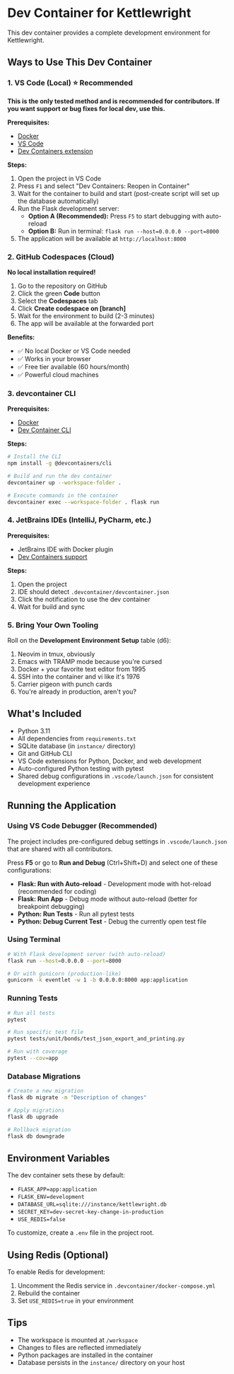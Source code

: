 # Dev Container for Kettlewright

This dev container provides a complete development environment for Kettlewright.

## Ways to Use This Dev Container

### 1. VS Code (Local) ⭐ Recommended

**This is the only tested method and is recommended for contributors. If you want support or bug fixes for local dev, use this.**

**Prerequisites:**
- [Docker](https://www.docker.com/products/docker-desktop)
- [VS Code](https://code.visualstudio.com/)
- [Dev Containers extension](https://marketplace.visualstudio.com/items?itemName=ms-vscode-remote.remote-containers)

**Steps:**
1. Open the project in VS Code
2. Press `F1` and select "Dev Containers: Reopen in Container"
3. Wait for the container to build and start (post-create script will set up the database automatically)
4. Run the Flask development server:
   - **Option A (Recommended):** Press `F5` to start debugging with auto-reload
   - **Option B:** Run in terminal: `flask run --host=0.0.0.0 --port=8000`
5. The application will be available at `http://localhost:8000`

### 2. GitHub Codespaces (Cloud)

**No local installation required!**

1. Go to the repository on GitHub
2. Click the green **Code** button
3. Select the **Codespaces** tab
4. Click **Create codespace on [branch]**
5. Wait for the environment to build (2-3 minutes)
6. The app will be available at the forwarded port

**Benefits:**
- ✅ No local Docker or VS Code needed
- ✅ Works in your browser
- ✅ Free tier available (60 hours/month)
- ✅ Powerful cloud machines

### 3. devcontainer CLI

**Prerequisites:**
- [Docker](https://www.docker.com/products/docker-desktop)
- [Dev Container CLI](https://github.com/devcontainers/cli)

**Steps:**
```bash
# Install the CLI
npm install -g @devcontainers/cli

# Build and run the dev container
devcontainer up --workspace-folder .

# Execute commands in the container
devcontainer exec --workspace-folder . flask run
```

### 4. JetBrains IDEs (IntelliJ, PyCharm, etc.)

**Prerequisites:**
- JetBrains IDE with Docker plugin
- [Dev Containers support](https://www.jetbrains.com/help/idea/connect-to-devcontainer.html)

**Steps:**
1. Open the project
2. IDE should detect `.devcontainer/devcontainer.json`
3. Click the notification to use the dev container
4. Wait for build and sync

### 5. Bring Your Own Tooling

Roll on the **Development Environment Setup** table (d6):
1. Neovim in tmux, obviously
2. Emacs with TRAMP mode because you're cursed
3. Docker + your favorite text editor from 1995
4. SSH into the container and vi like it's 1976
5. Carrier pigeon with punch cards
6. You're already in production, aren't you?

## What's Included

- Python 3.11
- All dependencies from `requirements.txt`
- SQLite database (in `instance/` directory)
- Git and GitHub CLI
- VS Code extensions for Python, Docker, and web development
- Auto-configured Python testing with pytest
- Shared debug configurations in `.vscode/launch.json` for consistent development experience

## Running the Application

### Using VS Code Debugger (Recommended)

The project includes pre-configured debug settings in `.vscode/launch.json` that are shared with all contributors.

Press **F5** or go to **Run and Debug** (Ctrl+Shift+D) and select one of these configurations:

- **Flask: Run with Auto-reload** - Development mode with hot-reload (recommended for coding)
- **Flask: Run App** - Debug mode without auto-reload (better for breakpoint debugging)
- **Python: Run Tests** - Run all pytest tests
- **Python: Debug Current Test** - Debug the currently open test file

### Using Terminal

```bash
# With Flask development server (with auto-reload)
flask run --host=0.0.0.0 --port=8000

# Or with gunicorn (production-like)
gunicorn -k eventlet -w 1 -b 0.0.0.0:8000 app:application
```

### Running Tests

```bash
# Run all tests
pytest

# Run specific test file
pytest tests/unit/bonds/test_json_export_and_printing.py

# Run with coverage
pytest --cov=app
```

### Database Migrations

```bash
# Create a new migration
flask db migrate -m "Description of changes"

# Apply migrations
flask db upgrade

# Rollback migration
flask db downgrade
```

## Environment Variables

The dev container sets these by default:
- `FLASK_APP=app:application`
- `FLASK_ENV=development`
- `DATABASE_URL=sqlite:///instance/kettlewright.db`
- `SECRET_KEY=dev-secret-key-change-in-production`
- `USE_REDIS=false`

To customize, create a `.env` file in the project root.

## Using Redis (Optional)

To enable Redis for development:

1. Uncomment the Redis service in `.devcontainer/docker-compose.yml`
2. Rebuild the container
3. Set `USE_REDIS=true` in your environment

## Tips

- The workspace is mounted at `/workspace`
- Changes to files are reflected immediately
- Python packages are installed in the container
- Database persists in the `instance/` directory on your host
